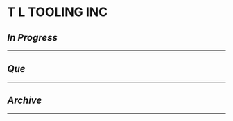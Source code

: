 # T  L TOOLING INC

## *In Progress*

--------------------

## *Que*

-----------------------------------
## *Archive*

-----------------------------------

